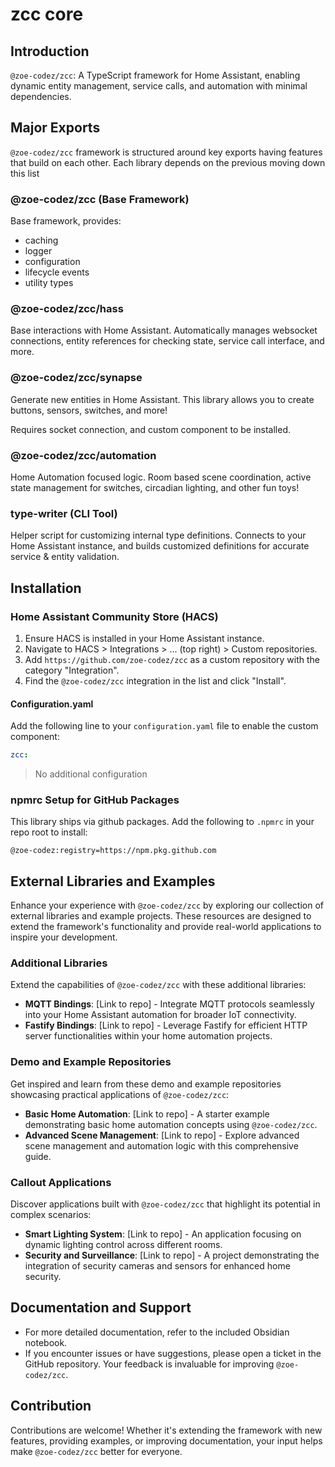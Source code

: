 # zcc core

## Introduction

`@zoe-codez/zcc`: A TypeScript framework for Home Assistant, enabling dynamic entity management, service calls, and automation with minimal dependencies.

## Major Exports

`@zoe-codez/zcc` framework is structured around key exports having features that build on each other. Each library depends on the previous moving down this list

### @zoe-codez/zcc (Base Framework)

Base framework, provides:

- caching
- logger
- configuration
- lifecycle events
- utility types

### @zoe-codez/zcc/hass

Base interactions with Home Assistant. Automatically manages websocket connections, entity references for checking state, service call interface, and more.

### @zoe-codez/zcc/synapse

Generate new entities in Home Assistant. This library allows you to create buttons, sensors, switches, and more!

Requires socket connection, and custom component to be installed.

### @zoe-codez/zcc/automation

Home Automation focused logic. Room based scene coordination, active state management for switches, circadian lighting, and other fun toys!

### type-writer (CLI Tool)

Helper script for customizing internal type definitions. Connects to your Home Assistant instance, and builds customized definitions for accurate service & entity validation.

## Installation

### Home Assistant Community Store (HACS)

1. Ensure HACS is installed in your Home Assistant instance.
2. Navigate to HACS > Integrations > ... (top right) > Custom repositories.
3. Add `https://github.com/zoe-codez/zcc` as a custom repository with the category "Integration".
4. Find the `@zoe-codez/zcc` integration in the list and click "Install".

#### Configuration.yaml

Add the following line to your `configuration.yaml` file to enable the custom component:

```yaml
zcc:
```

> No additional configuration

### npmrc Setup for GitHub Packages

This library ships via github packages. Add the following to `.npmrc` in your repo root to install:

```npmrc
@zoe-codez:registry=https://npm.pkg.github.com
```

## External Libraries and Examples

Enhance your experience with `@zoe-codez/zcc` by exploring our collection of external libraries and example projects. These resources are designed to extend the framework's functionality and provide real-world applications to inspire your development.

### Additional Libraries

Extend the capabilities of `@zoe-codez/zcc` with these additional libraries:

- **MQTT Bindings**: [Link to repo] - Integrate MQTT protocols seamlessly into your Home Assistant automation for broader IoT connectivity.
- **Fastify Bindings**: [Link to repo] - Leverage Fastify for efficient HTTP server functionalities within your home automation projects.

### Demo and Example Repositories

Get inspired and learn from these demo and example repositories showcasing practical applications of `@zoe-codez/zcc`:

- **Basic Home Automation**: [Link to repo] - A starter example demonstrating basic home automation concepts using `@zoe-codez/zcc`.
- **Advanced Scene Management**: [Link to repo] - Explore advanced scene management and automation logic with this comprehensive guide.

### Callout Applications

Discover applications built with `@zoe-codez/zcc` that highlight its potential in complex scenarios:

- **Smart Lighting System**: [Link to repo] - An application focusing on dynamic lighting control across different rooms.
- **Security and Surveillance**: [Link to repo] - A project demonstrating the integration of security cameras and sensors for enhanced home security.

## Documentation and Support

- For more detailed documentation, refer to the included Obsidian notebook.
- If you encounter issues or have suggestions, please open a ticket in the GitHub repository. Your feedback is invaluable for improving `@zoe-codez/zcc`.

## Contribution

Contributions are welcome! Whether it's extending the framework with new features, providing examples, or improving documentation, your input helps make `@zoe-codez/zcc` better for everyone.
